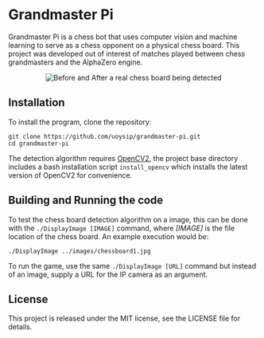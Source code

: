 # Grandmaster Pi

Grandmaster Pi is a chess bot that uses computer vision and machine learning to serve as a chess opponent on a physical chess board. This project was developed out of interest of matches played between chess grandmasters and the AlphaZero engine.

<p align="center">
  <img src="https://i.imgur.com/B20pj8x.gif" alt="Before and After a real chess board being detected"/>
</p>

## Installation

To install the program, clone the repository:

```
git clone https://github.com/uoysip/grandmaster-pi.git
cd grandmaster-pi
```

The detection algorithm requires [OpenCV2](https://opencv.org/releases/), the project base directory includes a bash installation script ```install_opencv``` which installs the latest version of OpenCV2 for convenience.

## Building and Running the code

To test the chess board detection algorithm on a image, this can be done with the ```./DisplayImage [IMAGE]``` command, where _[IMAGE]_ is the file location of the chess board. An example execution would be:

```./DisplayImage ../images/chessboard1.jpg```

To run the game, use the same ```./DisplayImage [URL]``` command but instead of an image, supply a URL for the IP camera as an argument.

## License 

This project is released under the MIT license, see the LICENSE file for details.
